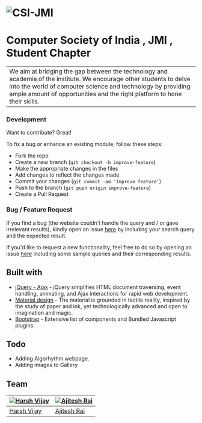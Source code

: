 # ![CSI-JMI](http://csi-jmi.com/assets/img/matrix.png)
# Computer Society of India , JMI , Student Chapter  
<table>
<tr>
<td>
We aim at bridging the gap between the technology and academia of the institute. We encourage other students to delve into the world of computer science and technology by providing ample amount of opportunities and the right platform to hone their skills.
</td>
</tr>
</table>

### Development
Want to contribute? Great!

To fix a bug or enhance an existing module, follow these steps:

- Fork the repo
- Create a new branch (`git checkout -b improve-feature`)
- Make the appropriate changes in the files
- Add changes to reflect the changes made
- Commit your changes (`git commit -am 'Improve feature'`)
- Push to the branch (`git push origin improve-feature`)
- Create a Pull Request 

### Bug / Feature Request

If you find a bug (the website couldn't handle the query and / or gave irrelevant results), kindly open an issue [here](https://github.com/JMI-CSI/jmi-csi.github.io/issues/new) by including your search query and the expected result.

If you'd like to request a new functionality, feel free to do so by opening an issue [here](https://github.com/JMI-CSI/jmi-csi.github.io/issues/new) including some sample queries and their corresponding results.


## Built with 

- [jQuery - Ajax](http://www.w3schools.com/jquery/jquery_ref_ajax.asp) - jQuery simplifies HTML document traversing, event handling, animating, and Ajax interactions for rapid web development.
- [Material design](https://material.io/guidelines) - The material is grounded in tactile reality, inspired by the study of paper and ink, yet technologically advanced and open to imagination and magic.
- [Bootstrap](http://getbootstrap.com/) - Extensive list of components and  Bundled Javascript plugins.

## Todo
- Adding Algorhythm webpage.
- Adding images to Gallery

## Team

[![Harsh Vijay](https://avatars1.githubusercontent.com/u/12688534?v=3&s=144)](https://github.com/iharsh234)  | [![Ajitesh Rai](https://avatars2.githubusercontent.com/u/16607284?v=3&s=144)](https://github.com/ajiteshr7)
---|---
[Harsh Vijay ](https://github.com/iharsh234) |[Ajitesh Rai](https://github.com/ajiteshr7)


